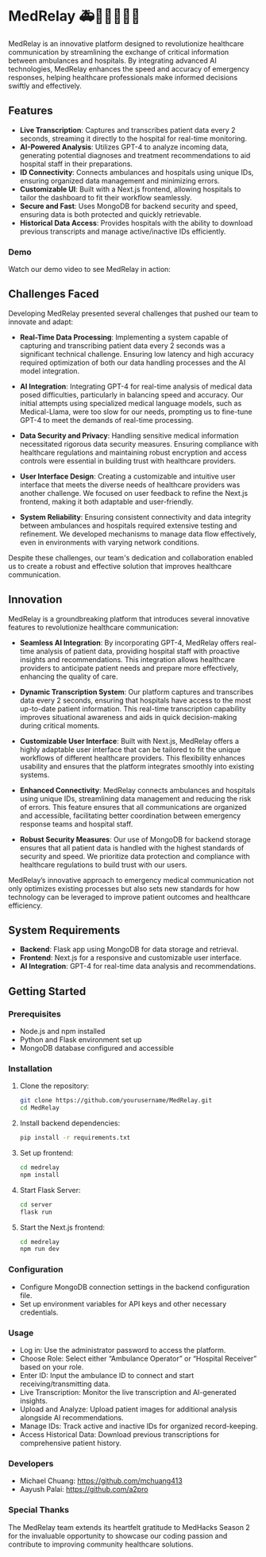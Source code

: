 # MedRelay 🚑🏥👨‍⚕️👩‍⚕️
MedRelay is an innovative platform designed to revolutionize healthcare communication by streamlining the exchange of critical information between ambulances and hospitals. By integrating advanced AI technologies, MedRelay enhances the speed and accuracy of emergency responses, helping healthcare professionals make informed decisions swiftly and effectively.

## Features

- **Live Transcription**: Captures and transcribes patient data every 2 seconds, streaming it directly to the hospital for real-time monitoring.
- **AI-Powered Analysis**: Utilizes GPT-4 to analyze incoming data, generating potential diagnoses and treatment recommendations to aid hospital staff in their preparations.
- **ID Connectivity**: Connects ambulances and hospitals using unique IDs, ensuring organized data management and minimizing errors.
- **Customizable UI**: Built with a Next.js frontend, allowing hospitals to tailor the dashboard to fit their workflow seamlessly.
- **Secure and Fast**: Uses MongoDB for backend security and speed, ensuring data is both protected and quickly retrievable.
- **Historical Data Access**: Provides hospitals with the ability to download previous transcripts and manage active/inactive IDs efficiently.

### Demo

Watch our demo video to see MedRelay in action:

## Challenges Faced

Developing MedRelay presented several challenges that pushed our team to innovate and adapt:

- **Real-Time Data Processing**: Implementing a system capable of capturing and transcribing patient data every 2 seconds was a significant technical challenge. Ensuring low latency and high accuracy required optimization of both our data handling processes and the AI model integration.

- **AI Integration**: Integrating GPT-4 for real-time analysis of medical data posed difficulties, particularly in balancing speed and accuracy. Our initial attempts using specialized medical language models, such as Medical-Llama, were too slow for our needs, prompting us to fine-tune GPT-4 to meet the demands of real-time processing.

- **Data Security and Privacy**: Handling sensitive medical information necessitated rigorous data security measures. Ensuring compliance with healthcare regulations and maintaining robust encryption and access controls were essential in building trust with healthcare providers.

- **User Interface Design**: Creating a customizable and intuitive user interface that meets the diverse needs of healthcare providers was another challenge. We focused on user feedback to refine the Next.js frontend, making it both adaptable and user-friendly.

- **System Reliability**: Ensuring consistent connectivity and data integrity between ambulances and hospitals required extensive testing and refinement. We developed mechanisms to manage data flow effectively, even in environments with varying network conditions.

Despite these challenges, our team's dedication and collaboration enabled us to create a robust and effective solution that improves healthcare communication.

## Innovation

MedRelay is a groundbreaking platform that introduces several innovative features to revolutionize healthcare communication:

- **Seamless AI Integration**: By incorporating GPT-4, MedRelay offers real-time analysis of patient data, providing hospital staff with proactive insights and recommendations. This integration allows healthcare providers to anticipate patient needs and prepare more effectively, enhancing the quality of care.

- **Dynamic Transcription System**: Our platform captures and transcribes data every 2 seconds, ensuring that hospitals have access to the most up-to-date patient information. This real-time transcription capability improves situational awareness and aids in quick decision-making during critical moments.

- **Customizable User Interface**: Built with Next.js, MedRelay offers a highly adaptable user interface that can be tailored to fit the unique workflows of different healthcare providers. This flexibility enhances usability and ensures that the platform integrates smoothly into existing systems.

- **Enhanced Connectivity**: MedRelay connects ambulances and hospitals using unique IDs, streamlining data management and reducing the risk of errors. This feature ensures that all communications are organized and accessible, facilitating better coordination between emergency response teams and hospital staff.

- **Robust Security Measures**: Our use of MongoDB for backend storage ensures that all patient data is handled with the highest standards of security and speed. We prioritize data protection and compliance with healthcare regulations to build trust with our users.

MedRelay’s innovative approach to emergency medical communication not only optimizes existing processes but also sets new standards for how technology can be leveraged to improve patient outcomes and healthcare efficiency.

## System Requirements

- **Backend**: Flask app using MongoDB for data storage and retrieval.
- **Frontend**: Next.js for a responsive and customizable user interface.
- **AI Integration**: GPT-4 for real-time data analysis and recommendations.

## Getting Started

### Prerequisites

- Node.js and npm installed
- Python and Flask environment set up
- MongoDB database configured and accessible

### Installation

1. Clone the repository:

   ```bash
   git clone https://github.com/yourusername/MedRelay.git
   cd MedRelay
   
2. Install backend dependencies:

   ```bash
   pip install -r requirements.txt

3. Set up frontend:

   ```bash
   cd medrelay
   npm install

4. Start Flask Server:

   ```bash
   cd server
   flask run

5. Start the Next.js frontend:

   ```bash
   cd medrelay
   npm run dev

### Configuration

- Configure MongoDB connection settings in the backend configuration file.
- Set up environment variables for API keys and other necessary credentials.

### Usage

- Log in: Use the administrator password to access the platform.
- Choose Role: Select either “Ambulance Operator” or “Hospital Receiver” based on your role.
- Enter ID: Input the ambulance ID to connect and start receiving/transmitting data.
- Live Transcription: Monitor the live transcription and AI-generated insights.
- Upload and Analyze: Upload patient images for additional analysis alongside AI recommendations.
- Manage IDs: Track active and inactive IDs for organized record-keeping.
- Access Historical Data: Download previous transcriptions for comprehensive patient history.

### Developers

- Michael Chuang: https://github.com/mchuang413
- Aayush Palai: https://github.com/a2pro

### Special Thanks

The MedRelay team extends its heartfelt gratitude to MedHacks Season 2 for the invaluable opportunity to showcase our coding passion and contribute to improving community healthcare solutions.


